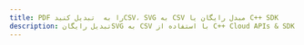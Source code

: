---title: PDF را به  تبدیل کنیدCSV، SVG به CSV مبدل رایگان یا C++ SDKdescription: تبدیل رایگانSVG به CSV با استفاده از C++ Cloud APIs & SDK همچنین اسناد PDF را در Cloud ایجاد، ویرایش و رندر کنید.---
